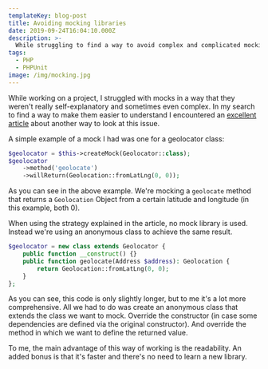 ```yaml
---
templateKey: blog-post
title: Avoiding mocking libraries
date: 2019-09-24T16:04:10.000Z
description: >-
  While struggling to find a way to avoid complex and complicated mocking of certain objects I encountered an easier way to mock certain objects using anonymous classes.
tags:
  - PHP
  - PHPUnit
image: /img/mocking.jpg
---
```

While working on a project, I struggled with mocks in a way that they weren't really self-explanatory and sometimes even complex. In my search to find a way to make them easier to understand I encountered an [excellent article](https://steemit.com/php/@crell/don-t-use-mocking-libraries) about another way to look at this issue.

A simple example of a mock I had was one for a geolocator class:
```php
$geolocator = $this->createMock(Geolocator::class);
$geolocator
    ->method('geolocate')
    ->willReturn(Geolocation::fromLatLng(0, 0));
```

As you can see in the above example. We're mocking a `geolocate` method that returns a `Geolocation` Object from a certain latitude and longitude (in this example, both 0).

When using the strategy explained in the article, no mock library is used. Instead we're using an anonymous class to achieve the same result.

```php
$geolocator = new class extends Geolocator {
    public function __construct() {}
    public function geolocate(Address $address): Geolocation {
        return Geolocation::fromLatLng(0, 0);
    }
};
```

As you can see, this code is only slightly longer, but to me it's a lot more comprehensive. All we had to do was create an anonymous class that extends the class we want to mock. Override the constructor (in case some dependencies are defined via the original constructor). And override the method in which we want to define the returned value.

To me, the main advantage of this way of working is the readability. An added bonus is that it's faster and there's no need to learn a new library.
